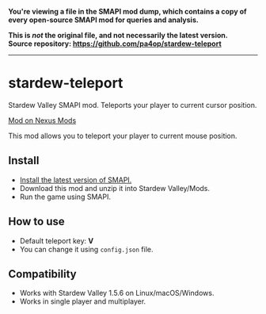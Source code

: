 **You're viewing a file in the SMAPI mod dump, which contains a copy of every open-source SMAPI mod
for queries and analysis.**

**This is _not_ the original file, and not necessarily the latest version.**  
**Source repository: https://github.com/pa4op/stardew-teleport**

----

# stardew-teleport
Stardew Valley SMAPI mod. Teleports your player to current cursor position.

[Mod on Nexus Mods](https://www.nexusmods.com/stardewvalley/mods/17934)

﻿This mod allows you to teleport your player to current mouse position.

## Install

- [Install the latest version of SMAPI.](https://smapi.io)
- Download this mod and unzip it into Stardew Valley/Mods.
- Run the game using SMAPI.


## How to use
- Default teleport key: **V**
- You can change it using ```config.json``` file.

## Compatibility

- Works with Stardew Valley 1.5.6 on Linux/macOS/Windows.
- Works in single player and multiplayer.


